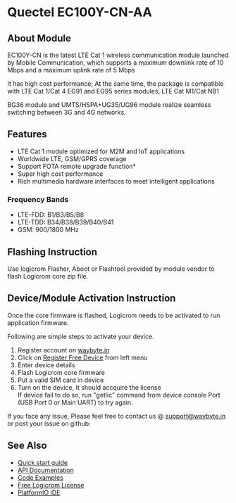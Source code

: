 # Quectel EC100Y-CN-AA

## About Module

EC100Y-CN is the latest LTE Cat 1 wireless communication module launched by Mobile Communication, which supports a maximum downlink rate of 10 Mbps and a maximum uplink rate of 5 Mbps

It has high cost performance; At the same time, the package is compatible with LTE Cat 1/Cat 4 EG91 and EG95 series modules, LTE Cat M1/Cat NB1

BG36 module and UMTS/HSPA+UG35/UG96 module realize seamless switching between 3G and 4G networks.

## Features

* LTE Cat 1 module optimized for M2M and IoT applications
* Worldwide LTE, GSM/GPRS coverage
* Support FOTA remote upgrade function*
* Super high cost performance
* Rich multimedia hardware interfaces to meet intelligent applications

### Frequency Bands

* LTE-FDD: B1/B3/B5/B8
* LTE-TDD: B34/B38/B39/B40/B41
* GSM: 900/1800 MHz

## Flashing Instruction

Use logicrom Flasher, Aboot or Flashtool provided by module vendor to flash Logicrom core zip file.

## Device/Module Activation Instruction

Once the core firmware is flashed, Logicrom needs to be activated to run application firmware.

Following are simple steps to activate your device.

1. Register account on [waybyte.in](https://waybyte.in/register)
2. Click on [Register Free Device](https://waybyte.in/devices/register) from left menu
3. Enter device details
4. Flash Logicrom core firmware
5. Put a valid SIM card in device
6. Turn on the device, It should accquire the license\
   If device fail to do so, run "getlic" command from device console Port (USB Port 0 or Main UART) to try again.

If you face any issue, Please feel free to contact us @ support@waybyte.in or post your issue on github:

## See Also

* [Quick start guide](https://docs.logicrom.com/en/latest/book/quick_start.html)
* [API Documentation](https://docs.logicrom.com/en/latest/)
* [Code Examples](https://github.com/waybyte/platform-logicrom/tree/master/examples)
* [Free Logicrom License](https://waybyte.in/devices/register)
* [PlatformIO IDE](https://platformio.org/platformio-ide)
